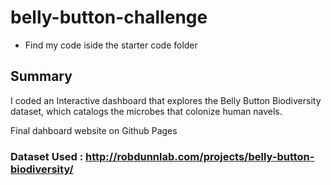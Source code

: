 # belly-button-challenge
- Find my code iside the starter code folder

## Summary
I coded an Interactive dashboard that explores the Belly Button Biodiversity dataset, which catalogs the microbes that colonize human navels.

Final dahboard website on Github Pages


### Dataset Used : http://robdunnlab.com/projects/belly-button-biodiversity/
